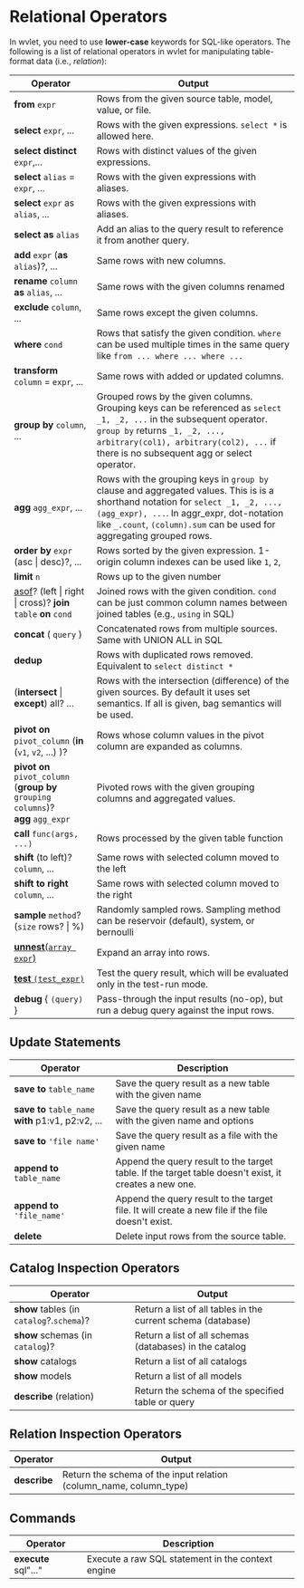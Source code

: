 # Relational Operators

In wvlet, you need to use __lower-case__ keywords for SQL-like operators. The following is a list of relational operators in wvlet for manipulating table-format data (i.e.,
_relation_):

| Operator                                                                                    | Output                                                                                                                                                                                                                                                  |
|---------------------------------------------------------------------------------------------|---------------------------------------------------------------------------------------------------------------------------------------------------------------------------------------------------------------------------------------------------------| 
| __from__ `expr`                                                                             | Rows from the given source table, model, value, or file.                                                                                                                                                                                                |
| __select__ `expr`, ...                                                                      | Rows with the given expressions. `select *` is allowed here.                                                                                                                                                                                            |
| __select distinct__ `expr`,...                                                              | Rows with distinct values of the given expressions.                                                                                                                                                                                                     |
| __select__ `alias` = `expr`, ...                                                            | Rows with the given expressions with aliases.                                                                                                                                                                                                           |
| __select__ `expr` as `alias`, ...                                                           | Rows with the given expressions with aliases.                                                                                                                                                                                                           |
| __select as__ `alias`                                                                       | Add an alias to the query result to reference it from another query.                                                                                                                                                                                    |
| __add__ `expr` (__as__ `alias`)?, ...                                                       | Same rows with new columns.                                                                                                                                                                                                                             |
| __rename__ `column` __as__ `alias`, ...                                                     | Same rows with the given columns renamed                                                                                                                                                                                                                | 
| __exclude__ `column`, ...                                                                   | Same rows except the given columns.                                                                                                                                                                                                                     |
| __where__ `cond`                                                                            | Rows that satisfy the given condition. `where` can be used multiple times in the same query like `from ... where ... where ...`                                                                                                                         |
| __transform__ `column` = `expr`, ...                                                        | Same rows with added or updated columns.                                                                                                                                                                                                                |  
| __group by__ `column`, ...                                                                  | Grouped rows by the given columns. Grouping keys can be referenced as `select _1, _2, ...`  in the subsequent operator. `group by` returns `_1, _2, ..., arbitrary(col1), arbitrary(col2), ...` if there is no subsequent agg or select operator.       |
| __agg__ `agg_expr`, ...                                                                     | Rows with the grouping keys in `group by` clause and aggregated values.  This is is a shorthand notation for `select _1, _2, ..., (agg_expr), ...`. In aggr_expr, dot-notation like `_.count`, `(column).sum` can be used for aggregating grouped rows. |
| __order by__ `expr` (asc \| desc)?, ...                                                     | Rows sorted by the given expression. 1-origin column indexes can be used like `1`, `2`,                                                                                                                                                                 |
| __limit__ `n`                                                                               | Rows up to the given number                                                                                                                                                                                                                             |
| [asof](asof-join.md)? (left \| right \| cross)? __join__ `table` __on__ `cond`                                    | Joined rows with the given condition. `cond` can be just common column names between joined tables (e.g., `using` in SQL)                                                                                                                               |
| __concat__ ( `query` )                                                                      | Concatenated rows from multiple sources. Same with UNION ALL in SQL                                                                                                                                                                                     |
| __dedup__                                                                                   | Rows with duplicated rows removed. Equivalent to `select distinct *`                                                                                                                                                                                    | 
| (__intersect__ \| __except__) all? ...                                                      | Rows with the intersection (difference) of the given sources. By default it uses set semantics. If all is given, bag semantics will be used.                                                                                                            |
| __pivot on__ `pivot_column` (__in__ (`v1`, `v2`, ...) )?                                    | Rows whose column values in the pivot column are expanded as columns.                                                                                                                                                                                   |
| __pivot on__ `pivot_column`<br/> (__group by__ `grouping columns`)?<br/> __agg__ `agg_expr` | Pivoted rows with the given grouping columns and aggregated values.                                                                                                                                                                                     |
| __call__ `func(args, ...)`                                                                  | Rows processed by the given table function                                                                                                                                                                                                              |
| __shift__ (to left)? `column`, ...                                                          | Same rows with selected column moved to the left                                                                                                                                                                                                        |
| __shift to right__ `column`, ...                                                            | Same rows with selected column moved to the right                                                                                                                                                                                                       |
| __sample__ `method`? (`size` rows? \| %)                                                    | Randomly sampled rows. Sampling method can be reservoir (default), system, or bernoulli                                                                                                                                                                 | 
| [__unnest__(`array expr`)](unnest.md)                                                       | Expand an array into rows.                                                                                                                                                                                                                              | 
| [__test__ `(test_expr)`](test-syntax.md)                                                    | Test the query result, which will be evaluated only in the test-run mode.                                                                                                                                                                               |
| __debug__ \{ `(query)` \}                                                                     | Pass-through the input results (no-op), but run a debug query against the input rows.                                                                                                                                                  |

## Update Statements

| Operator                                            | Description                                                                                           |
|-----------------------------------------------------|-------------------------------------------------------------------------------------------------------|
| __save to__ `table_name`                            | Save the query result as a new table with the given name                                              |
| __save to__ `table_name` __with__ p1:v1, p2:v2, ... | Save the query result as a new table with the given name and options                                  |
| __save to__ `'file name'`                           | Save the query result as a file with the given name                                                   |
| __append to__ `table_name`                          | Append the query result to the target table. If the target table doesn't exist, it creates a new one. |
| __append to__ `'file_name'`                         | Append the query result to the target file. It will create a new file if the file doesn't exist.      |
| __delete__                                          | Delete input rows from the source table.                                                              |

## Catalog Inspection Operators

| Operator     | Output                                                             |
|--------------|--------------------------------------------------------------------|
| __show__ tables (in `catalog`?.`schema`)? | Return a list of all tables in the current schema (database)   |
| __show__ schemas (in `catalog`)?| Return a list of all schemas (databases) in the catalog        |
| __show__ catalogs | Return a list of all catalogs                                 |
| __show__ models  | Return a list of all models |
| __describe__ (relation) | Return the schema of the specified table or query |


## Relation Inspection Operators

| Operator     | Output                                                             |
|--------------|--------------------------------------------------------------------|
| __describe__ | Return the schema of the input relation (column_name, column_type) |


## Commands

| Operator             | Description                                       |
|----------------------|---------------------------------------------------|
| __execute__ sql"..." | Execute a raw SQL statement in the context engine |

